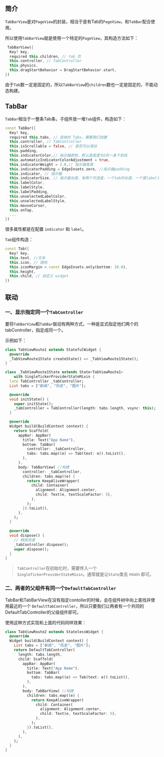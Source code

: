 ## 简介

`TabBarView`是对`PageView`的封装，相当于是有Tab的`PageView`，和`TabBar`配合使用。

所以使用`TabBarView`就是使用一个特定的`PageView`，其构造方法如下：

```dart
 TabBarView({
  Key? key,
  required this.children, // tab 页
  this.controller, // TabController
  this.physics,
  this.dragStartBehavior = DragStartBehavior.start,
}) 
```

由于`Tab`数一定是固定的，所以`TabBarView`的`children`数也一定是固定的，不能动态构建。

## TabBar

`TabBar`相当于一整条Tab条，子组件放一堆`Tab`组件，构造如下：

```dart
const TabBar({
  Key? key,
  required this.tabs, // 具体的 Tabs，需要我们创建
  this.controller, // TabController
  this.isScrollable = false, // 是否可以滑动
  this.padding,
  this.indicatorColor,// 指示器颜色，默认是高度为2的一条下划线
  this.automaticIndicatorColorAdjustment = true,
  this.indicatorWeight = 2.0,// 指示器高度
  this.indicatorPadding = EdgeInsets.zero, //指示器padding
  this.indicator, // 指示器
  this.indicatorSize, // 指示器长度，有两个可选值，一个tab的长度，一个是label长度
  this.labelColor, 
  this.labelStyle,
  this.labelPadding,
  this.unselectedLabelColor,
  this.unselectedLabelStyle,
  this.mouseCursor,
  this.onTap,
  ...
}) 
```

很多属性都是在配置 `indicator` 和 `label`。

`Tab`组件构造：

```dart
const Tab({
  Key? key,
  this.text, //文本
  this.icon, // 图标
  this.iconMargin = const EdgeInsets.only(bottom: 10.0),
  this.height,
  this.child, // 自定义 widget
})
```

## 联动

### 一、显示指定同一个`TabController`

要将`TabBarView`和`TabBar`联动有两种方式，一种是显式指定他们两个的tabController，指定成同一个。

示例如下：

```dart
class TabViewRoute1 extends StatefulWidget {
  @override
  _TabViewRoute1State createState() => _TabViewRoute1State();
}

class _TabViewRoute1State extends State<TabViewRoute1>
    with SingleTickerProviderStateMixin {
  late TabController _tabController;
  List tabs = ["新闻", "历史", "图片"];

  @override
  void initState() {
    super.initState();
    _tabController = TabController(length: tabs.length, vsync: this);
  }

  @override
  Widget build(BuildContext context) {
    return Scaffold(
      appBar: AppBar(
        title: Text("App Name"),
        bottom: TabBar(
          controller: _tabController,
          tabs: tabs.map((e) => Tab(text: e)).toList(),
        ),
      ),
      body: TabBarView( //构建
        controller: _tabController,
        children: tabs.map((e) {
          return KeepAliveWrapper(
            child: Container(
              alignment: Alignment.center,
              child: Text(e, textScaleFactor: 5),
            ),
          );
        }).toList(),
      ),
    );
  }
  
  @override
  void dispose() {
    // 释放资源
    _tabController.dispose();
    super.dispose();
  }
}
```

> `TabController`在初始化时，需要传入一个 `SingleTickerProviderStateMixin`，通常就是让`State`类去 mixin 即可。

### 二、两者的父组件有同一个`DefaultTabController`

TabBar和TabBarView在没有指定contoller的时候，会在组件树中向上查找并使用最近的一个 `DefaultTabController`，所以只要我们让两者有一个共同的DefaultTabController的父级组件即可。

使用这种方式实现和上面的代码同样效果：

```dart
class TabViewRoute2 extends StatelessWidget {
  @override
  Widget build(BuildContext context) {
    List tabs = ["新闻", "历史", "图片"];
    return DefaultTabController(
      length: tabs.length,
      child: Scaffold(
        appBar: AppBar(
          title: Text("App Name"),
          bottom: TabBar(
            tabs: tabs.map((e) => Tab(text: e)).toList(),
          ),
        ),
        body: TabBarView( //构建
          children: tabs.map((e) {
            return KeepAliveWrapper(
              child: Container(
                alignment: Alignment.center,
                child: Text(e, textScaleFactor: 5),
              ),
            );
          }).toList(),
        ),
      ),
    );
  }
}
```